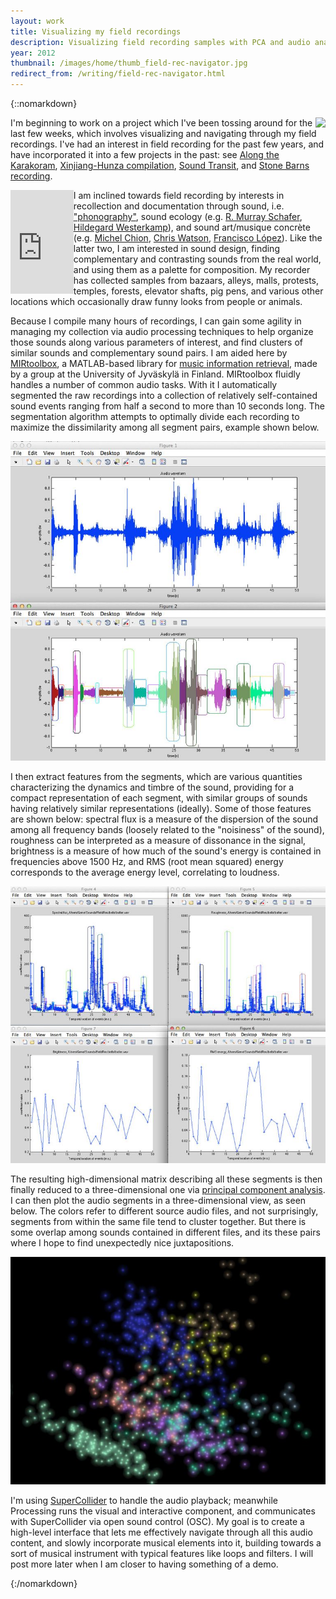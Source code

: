 ```yaml
---
layout: work
title: Visualizing my field recordings
description: Visualizing field recording samples with PCA and audio analysis
year: 2012
thumbnail: /images/home/thumb_field-rec-navigator.jpg
redirect_from: /writing/field-rec-navigator.html
---
```


{::nomarkdown}
<p>
	<img src="http://genekogan.com/images/xinjiang-hunza/thumb_xinjiang-hunza-compilation-2.jpg" style="float:right;">
	I'm beginning to work on a project which I've been tossing around for the last few weeks, which involves visualizing and navigating through my field recordings. I've had an interest in field recording for the past few years, and have incorporated it into a few projects in the past: see <a href="http://www.alongthekarakoram.com">Along the Karakoram</a>, <a href="http://genekogan.com/works/xinjiang-hunza-compilation.html">Xinjiang-Hunza compilation</a>, <a href="http://turbulence.org/soundtransit/search/artistinfo.php?id=473">Sound Transit</a>, and <a href="http://soundcloud.com/genekogan/stone-barns">Stone Barns recording</a>. 
</p>
<p>
	<iframe width="20%" height="166" scrolling="no" frameborder="no" src="http://w.soundcloud.com/player/?url=http%3A%2F%2Fapi.soundcloud.com%2Ftracks%2F51667833&amp;auto_play=false&amp;show_artwork=false&amp;color=23521d" style="float:left;"></iframe>
	I am inclined towards field recording by interests in recollection and documentation through sound, i.e. <a href="http://www.phonography.org/word.htm">"phonography"</a>, sound ecology (e.g. <a href="http://en.wikipedia.org/wiki/R._Murray_Schafer">R. Murray Schafer</a>, <a href="http://www.sfu.ca/~westerka/">Hildegard Westerkamp</a>), and sound art/musique concrète (e.g. <a href="http://www.michelchion.com/v1/">Michel Chion</a>, <a href="http://www.chriswatson.net">Chris Watson</a>, <a href="http://www.franciscolopez.net">Francisco López</a>). Like the latter two, I am interested in sound design, finding complementary and contrasting sounds from the real world, and using them as a palette for composition. My recorder has collected samples from bazaars, alleys, malls, protests, temples, forests, elevator shafts, pig pens, and various other locations which occasionally draw funny looks from people or animals.
</p>
<p>
	Because I compile many hours of recordings, I can gain some agility in managing my collection via audio processing techniques to help organize those sounds along various parameters of interest, and find clusters of similar sounds and complementary sound pairs. I am aided here by <a href="https://www.jyu.fi/hum/laitokset/musiikki/en/research/coe/materials/mirtoolbox">MIRtoolbox</a>, a MATLAB-based library for <a href="http://en.wikipedia.org/wiki/Music_information_retrieval">music information retrieval</a>, made by a group at the University of Jyväskylä in Finland. MIRtoolbox fluidly handles a number of common audio tasks. With it I automatically segmented the raw recordings into a collection of relatively self-contained sound events ranging from half a second  to  more than 10 seconds long. The segmentation algorithm attempts to optimally divide each recording to maximize the dissimilarity among all segment pairs, example shown below.
</p>
	<center>
	<a href="/images/field-rec-navigator/audio-segmentation.jpg" rel="lightbox[fieldrecnav]"><img src="/images/field-rec-navigator/thumb_audio-segmentation.jpg" /></a>
	</center>
<p>
	I then extract features from the segments, which are various quantities characterizing the dynamics and timbre of the sound, providing for a compact representation of each segment, with similar groups of sounds having relatively similar representations (ideally). Some of those features are shown below: spectral flux is a measure of the dispersion of the sound among all frequency bands (loosely related to the "noisiness" of the sound), roughness can be interpreted as a measure of dissonance in the signal, brightness is a measure of how much of the sound's energy is contained in frequencies above 1500 Hz, and RMS (root mean squared) energy corresponds to the average energy level, correlating to loudness.
</p>
<p>
	<center>
	<a href="/images/field-rec-navigator/audio-features.jpg" rel="lightbox[fieldrecnav]"><img src="/images/field-rec-navigator/thumb_audio-features.jpg" /></a>
	</center>
</p>
<p>
	The resulting high-dimensional matrix describing all these segments is then finally reduced to a three-dimensional one via <a href="http://en.wikipedia.org/wiki/Principal_component_analysis">principal component analysis</a>. I can then plot the audio segments in a three-dimensional view, as seen below. The colors refer to different source audio files, and not surprisingly, segments from within the same file tend to cluster together. But there is some overlap among sounds contained in different files, and its these pairs where I hope to find unexpectedly nice juxtapositions.
</p>
<p>
	<center>
	<a href="/images/field-rec-navigator/field-rec-3d.jpg" rel="lightbox[fieldrecnav]"><img src="/images/field-rec-navigator/thumb_field-rec-3d.jpg" /></a>
	</center>
</p>
<p>
	I'm using <a href="http://supercollider.sourceforge.net/">SuperCollider</a> to handle the audio playback; meanwhile Processing runs the visual and interactive component, and communicates with SuperCollider via open sound control (OSC).  My goal is to create a high-level interface that lets me effectively navigate through all this audio content, and slowly incorporate musical elements into it, building towards a sort of musical instrument with typical features like loops and filters. I will post more later when I am closer to having something of a demo.
</p>
{:/nomarkdown}
